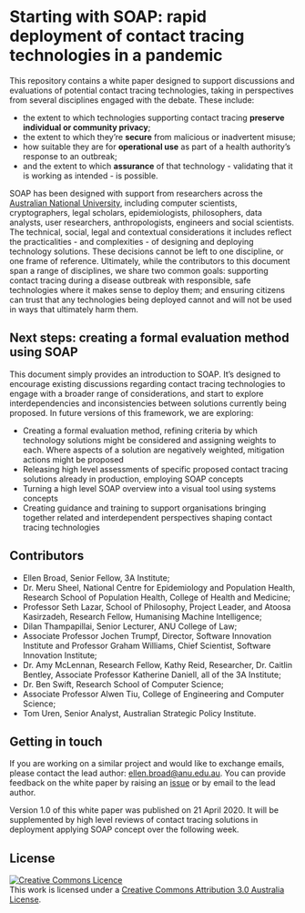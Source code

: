 # Starting with SOAP: rapid deployment of contact tracing technologies in a pandemic

This repository contains a white paper designed to support discussions and evaluations of potential contact tracing technologies, taking in perspectives from several disciplines engaged with the debate. These include:  

* the extent to which technologies supporting contact tracing **preserve individual or community privacy**;
* the extent to which they’re **secure** from malicious or inadvertent misuse;
* how suitable they are for **operational use** as part of a health authority’s response to an outbreak;
* and the extent to which **assurance** of that technology - validating that it is working as intended - is possible.

SOAP has been designed with support from researchers across the [Australian National University](https://www.anu.edu.au/), including computer scientists, cryptographers, legal scholars, epidemiologists, philosophers, data analysts, user researchers, anthropologists, engineers and social scientists. The technical, social, legal and contextual considerations it includes reflect the practicalities - and complexities - of designing and deploying technology solutions. These decisions cannot be left to one discipline, or one frame of reference. Ultimately, while the contributors to this document span a range of disciplines, we share two common goals: supporting contact tracing during a disease outbreak with responsible, safe technologies where it makes sense to deploy them; and ensuring citizens can trust that any technologies being deployed cannot and will not be used in ways that ultimately harm them.

## Next steps: creating a formal evaluation method using SOAP
This document simply provides an introduction to SOAP. It’s designed to encourage existing discussions regarding contact tracing technologies to engage with a broader range of considerations, and start to explore interdependencies and inconsistencies between solutions currently being proposed. In future versions of this framework, we are exploring:

* Creating a formal evaluation method, refining criteria by which technology solutions might be considered and assigning weights to each. Where aspects of a solution are negatively weighted, mitigation actions might be proposed
* Releasing high level assessments of specific proposed contact tracing solutions already in production, employing SOAP concepts
* Turning a high level SOAP overview into a visual tool using systems concepts
* Creating guidance and training to support organisations bringing together related and interdependent perspectives shaping contact tracing technologies


## Contributors

* Ellen Broad, Senior Fellow, 3A Institute;
* Dr. Meru Sheel, National Centre for Epidemiology and Population Health, Research School of Population Health, College of Health and Medicine;
* Professor Seth Lazar, School of Philosophy, Project Leader, and Atoosa Kasirzadeh, Research Fellow, Humanising Machine Intelligence;
* Dilan Thampapillai, Senior Lecturer, ANU College of Law;
* Associate Professor Jochen Trumpf, Director, Software Innovation Institute and Professor Graham Williams, Chief Scientist, Software Innovation Institute;
* Dr. Amy McLennan, Research Fellow, Kathy Reid, Researcher, Dr. Caitlin Bentley, Associate Professor Katherine Daniell, all of the 3A Institute;
* Dr. Ben Swift, Research School of Computer Science;
* Associate Professor Alwen Tiu, College of Engineering and Computer Science;
* Tom Uren, Senior Analyst, Australian Strategic Policy Institute.

## Getting in touch

If you are working on a similar project and would like to exchange emails, please contact the lead author: ellen.broad@anu.edu.au. You can provide feedback on the white paper by raising an [issue](https://github.com/anu-act-health-covid19-support/SOAP-evaluation/issues) or by email to the lead author.

Version 1.0 of this white paper was published on 21 April 2020. It will be supplemented by high level reviews of contact tracing solutions in deployment applying SOAP concept over the following week.

## License

[![Creative Commons Licence](https://i.creativecommons.org/l/by/3.0/au/88x31.png)](http://creativecommons.org/licenses/by/3.0/au/)  
This work is licensed under a [Creative Commons Attribution 3.0 Australia License](http://creativecommons.org/licenses/by/3.0/au/).
